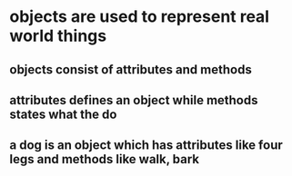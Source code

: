 # objects are used to represent real world things
## objects consist of attributes and methods
## attributes defines an object while methods states what the do
## a dog is an object which has attributes like four legs and methods like walk, bark
